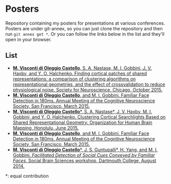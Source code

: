 # Posters
Repository containing my posters for presentations at various conferences. Posters are under git-annex, so you can just clone the repository and then run `git annex get *`. Or you can follow the links below in the list and they'll open in your browser.

## List

- [**M. Visconti di Oleggio Castello**, S. A. Nastase, M. I. Gobbini, J. V. Haxby, and Y. O. Halchenko. Finding cortical patches of shared representations: a comparison of clustering algorithms on representational geometries, and the effect of cross­validation to reduce physiological noise. Society for Neuroscience, Chicago, October 2015.](https://www.dartmouth.edu/~mvisconti/media/poster/VN+SFN15.pdf)
- [**M. Visconti di Oleggio Castello**, and M. I. Gobbini. Familiar Face Detection in 180ms. Annual Meeting of the Cognitive Neuroscience Society, San Francisco, March 2015.](https://www.dartmouth.edu/~mvisconti/media/poster/VG+CNS15.pdf)
- [**M. Visconti di Oleggio Castello**\*, S. A. Nastase\*, J. V. Haxby, M. I. Gobbini, and Y. O. Halchenko. Clustering Cortical Searchlights Based on Shared Representational Geometry. Organization for Human Brain Mapping, Honolulu, June 2015.](https://www.dartmouth.edu/~mvisconti/media/poster/VN+OHBM15.pdf)
- [**M. Visconti di Oleggio Castello**, and M. I. Gobbini. Familiar Face Detection in 180ms. Annual Meeting of the Cognitive Neuroscience Society, San Francisco, March 2015.](https://www.dartmouth.edu/~mvisconti/media/poster/VG+CNS15.pdf)
- [**M. Visconti di Oleggio Castello**\*, J. S. Guntupalli\*, H. Yang, and M. I. Gobbini. *Facilitated Detection of Social Cues Conveyed by Familiar Faces*. Social Brain Sciences workshop, Dartmouth College, August 2014.](https://www.dartmouth.edu/~mvisconti/media/poster/VG+SBS14.pdf)

\*: equal contribution
